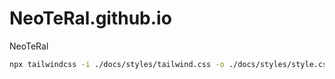# NeoTeRal.github.io
NeoTeRal

```sh
npx tailwindcss -i ./docs/styles/tailwind.css -o ./docs/styles/style.css --watch

``` 

